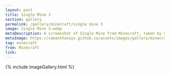 ```yaml
---
layout: post
title: Single Mine 3
section: gallery
permalink: /gallery/minecraft/single mine 3
image: Single Mine 3.webp
metaDescription: A screenshot of Single Mine from Minecraft, taken by Samantha Says.
metaImage: https://samanthasays.github.io/assets/images/gallery/minecraft/Single Mine 3.webp
tag: minecraft
from: Minecraft
link: 
---
```

{% include imageGallery.html %}